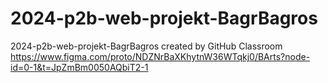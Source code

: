 # 2024-p2b-web-projekt-BagrBagros
2024-p2b-web-projekt-BagrBagros created by GitHub Classroom
https://www.figma.com/proto/NDZNrBaXKhytnW36WTqkj0/BArts?node-id=0-1&t=JpZmBm0050AQbiT2-1
